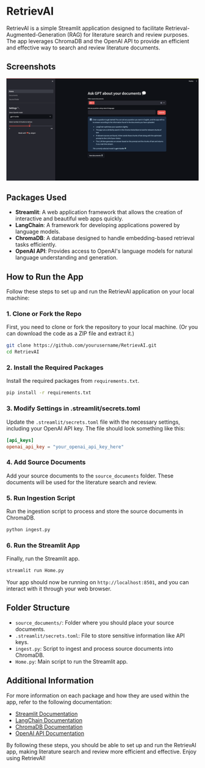 # RetrievAI

RetrievAI is a simple Streamlit application designed to facilitate Retrieval-Augmented-Generation (RAG) for literature search and review purposes. The app leverages ChromaDB and the OpenAI API to provide an efficient and effective way to search and review literature documents.

## Screenshots

![Home Page](assets/screenshot_home.png)

## Packages Used

- **Streamlit**: A web application framework that allows the creation of interactive and beautiful web apps quickly.
- **LangChain**: A framework for developing applications powered by language models.
- **ChromaDB**: A database designed to handle embedding-based retrieval tasks efficiently.
- **OpenAI API**: Provides access to OpenAI's language models for natural language understanding and generation.

## How to Run the App

Follow these steps to set up and run the RetrievAI application on your local machine:

### 1. Clone or Fork the Repo

First, you need to clone or fork the repository to your local machine. (Or you can download the code as a ZIP file and extract it.)

```bash
git clone https://github.com/yourusername/RetrievAI.git
cd RetrievAI
```

### 2. Install the Required Packages

Install the required packages from `requirements.txt`.

```bash
pip install -r requirements.txt
```

### 3. Modify Settings in .streamlit/secrets.toml

Update the `.streamlit/secrets.toml` file with the necessary settings, including your OpenAI API key. The file should look something like this:

```toml
[api_keys]
openai_api_key = "your_openai_api_key_here"
```

### 4. Add Source Documents

Add your source documents to the `source_documents` folder. These documents will be used for the literature search and review.

### 5. Run Ingestion Script

Run the ingestion script to process and store the source documents in ChromaDB.

```bash
python ingest.py
```

### 6. Run the Streamlit App

Finally, run the Streamlit app.

```bash
streamlit run Home.py
```

Your app should now be running on `http://localhost:8501`, and you can interact with it through your web browser.

## Folder Structure

- `source_documents/`: Folder where you should place your source documents.
- `.streamlit/secrets.toml`: File to store sensitive information like API keys.
- `ingest.py`: Script to ingest and process source documents into ChromaDB.
- `Home.py`: Main script to run the Streamlit app.

## Additional Information

For more information on each package and how they are used within the app, refer to the following documentation:

- [Streamlit Documentation](https://docs.streamlit.io/)
- [LangChain Documentation](https://docs.langchain.com/)
- [ChromaDB Documentation](https://chromadb.com/docs)
- [OpenAI API Documentation](https://beta.openai.com/docs/)

By following these steps, you should be able to set up and run the RetrievAI app, making literature search and review more efficient and effective. Enjoy using RetrievAI!
